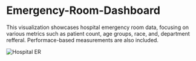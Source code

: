 # Emergency-Room-Dashboard

This visualization showcases hospital emergency room data, focusing on various metrics such as patient count, age groups, race, and, department refferal. Performace-based measurements are also included. 

![Hospital ER](https://github.com/user-attachments/assets/ca483b94-e7fc-48e4-9e60-401e7674da0a)


